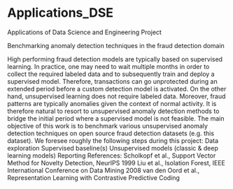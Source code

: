 # Applications_DSE
Applications of Data Science and Engineering Project


Benchmarking anomaly detection techniques in the fraud detection domain

High performing fraud detection models are typically based on supervised learning. In practice, one may need to wait multiple months in order to collect the required labeled data and to subsequently train and deploy a supervised model. Therefore, transactions can go unprotected during an extended period before a custom detection model is activated. On the other hand, unsupervised learning does not require labeled data. Moreover, fraud patterns are typically anomalies given the context of normal activity. It is therefore natural to resort to unsupervised anomaly detection methods to bridge the initial period where a supervised model is not feasible. The main objective of this work is to benchmark various unsupervised anomaly detection techniques on open source fraud detection datasets (e.g. this dataset). We foresee roughly the following steps during this project:
Data exploration
Supervised baseline(s)
Unsupervised models (classic & deep learning models)
Reporting
References:
Scholkopf et al., Support Vector Method for Novelty Detection, NeurIPS 1999
Liu et al., Isolation Forest, IEEE International Conference on Data Mining 2008
van den Oord et al., Representation Learning with Contrastive Predictive Coding

